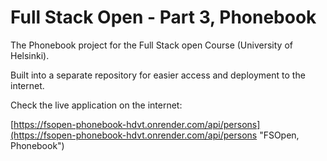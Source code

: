 # Full Stack Open - Part 3, Phonebook

The Phonebook project for the Full Stack open Course (University of Helsinki).

Built into a separate repository for easier access and deployment to the internet.

Check the live application on the internet:

[https://fsopen-phonebook-hdvt.onrender.com/api/persons](https://fsopen-phonebook-hdvt.onrender.com/api/persons "FSOpen, Phonebook")
